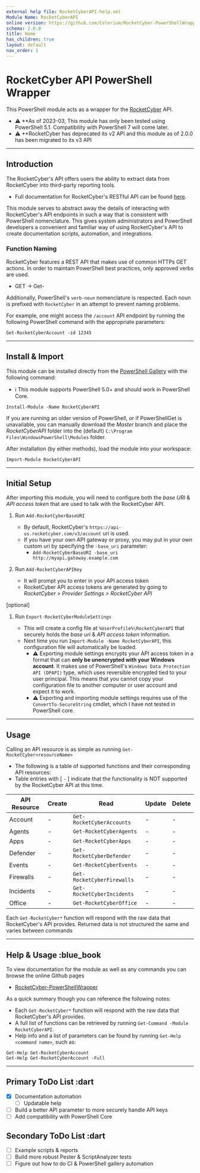 ```yaml
---
external help file: RocketCyberAPI-help.xml
Module Name: RocketCyberAPI
online version: https://github.com/Celerium/RocketCyber-PowerShellWrapper
schema: 2.0.0
title: Home
has_children: true
layout: default
nav_order: 1
---
```


# RocketCyber API PowerShell Wrapper

This PowerShell module acts as a wrapper for the [RocketCyber](https://www.rocketcyber.com/) API.

* :warning: **As of 2023-03, This module has only been tested using PowerShell 5.1. Compatibility with PowerShell 7 will come later.
* :warning: **RocketCyber has deprecated its v2 API and this module as of 2.0.0 has been migrated to its v3 API

---

## Introduction

The RocketCyber's API offers users the ability to extract data from RocketCyber into third-party reporting tools.

* Full documentation for RocketCyber's RESTful API can be found [here](https://api-doc.rocketcyber.com).

This module serves to abstract away the details of interacting with RocketCyber's API endpoints in such a way that is consistent with PowerShell nomenclature. This gives system administrators and PowerShell developers a convenient and familiar way of using RocketCyber's API to create documentation scripts, automation, and integrations.

### Function Naming

RocketCyber features a REST API that makes use of common HTTPs GET actions. In order to maintain PowerShell best practices, only approved verbs are used.

* GET -> Get-

Additionally, PowerShell's `verb-noun` nomenclature is respected. Each noun is prefixed with `RocketCyber` in an attempt to prevent naming problems.

For example, one might access the `/account` API endpoint by running the following PowerShell command with the appropriate parameters:

```posh
Get-RocketCyberAccount -id 12345
```

---

## Install & Import

This module can be installed directly from the [PowerShell Gallery](https://www.powershellgallery.com/packages/RocketCyberAPI) with the following command:

* :information_source: This module supports PowerShell 5.0+ and should work in PowerShell Core.

```posh
Install-Module -Name RocketCyberAPI
```

If you are running an older version of PowerShell, or if PowerShellGet is unavailable, you can manually download the *Master* branch and place the *RocketCyberAPI* folder into the (default) `C:\Program Files\WindowsPowerShell\Modules` folder.

After installation (by either methods), load the module into your workspace:

```posh
Import-Module RocketCyberAPI
```

---

## Initial Setup

After importing this module, you will need to configure both the *base URI* & *API access token* that are used to talk with the RocketCyber API.

1. Run `Add-RocketCyberBaseURI`
   * By default, RocketCyber's `https://api-us.rocketcyber.com/v3/account` uri is used.
   * If you have your own API gateway or proxy, you may put in your own custom uri by specifying the `-base_uri` parameter:
     * `Add-RocketCyberBaseURI -base_uri http://myapi.gateway.example.com`

2. Run `Add-RocketCyberAPIKey`
   * It will prompt you to enter in your API access token
   * RocketCyber API access tokens are generated by going to *RocketCyber > Provider Settings > RocketCyber API*

[optional]

1. Run `Export-RocketCyberModuleSettings`

   * This will create a config file at `%UserProfile%\RocketCyberAPI` that securely holds the *base uri* & *API access token* information.
   * Next time you run `Import-Module -Name RocketCyberAPI`, this configuration file will automatically be loaded.
      * :warning: Exporting module settings encrypts your API access token in a format that can **only be unencrypted with your Windows account**. It makes use of PowerShell's `Windows Data Protection API (DPAPI)` type, which uses reversible encrypted tied to your user principal. This means that you cannot copy your configuration file to another computer or user account and expect it to work.
      * :warning: Exporting and importing module settings requires use of the `ConvertTo-SecureString` cmdlet, which I have not tested in PowerShell core.

---

## Usage

Calling an API resource is as simple as running `Get-RocketCyber<resourceName>`

* The following is a table of supported functions and their corresponding API resources:
* Table entries with [ `-` ] indicate that the functionality is NOT supported by the RocketCyber API at this time.

| API Resource       | Create    | Read                              | Update    | Delete    |
| -----------------  | --------- | --------------------------------- | --------- | --------- |
| Account            | -         | `Get-RocketCyberAccounts`         | -         | -         |
| Agents             | -         | `Get-RocketCyberAgents`           | -         | -         |
| Apps               | -         | `Get-RocketCyberApps`             | -         | -         |
| Defender           | -         | `Get-RocketCyberDefender`         | -         | -         |
| Events             | -         | `Get-RocketCyberEvents`           | -         | -         |
| Firewalls          | -         | `Get-RocketCyberFirewalls`        | -         | -         |
| Incidents          | -         | `Get-RocketCyberIncidents`        | -         | -         |
| Office             | -         | `Get-RocketCyberOffice`           | -         | -         |

Each `Get-RocketCyber*` function will respond with the raw data that RocketCyber's API provides. Returned data is not structured the same and varies between commands

---

## Help & Usage :blue_book

To view documentation for the module as well as any commands you can browse the online Github pages

* [RocketCyber-PowerShellWrapper](https://celerium.github.io/RocketCyber-PowerShellWrapper)

As a quick summary though you can reference the following notes:

* Each `Get-RocketCyber*` function will respond with the raw data that RocketCyber's API provides.
* A full list of functions can be retrieved by running `Get-Command -Module RocketCyberAPI`.
* Help info and a list of parameters can be found by running `Get-Help <command name>`, such as:

```posh
Get-Help Get-RocketCyberAccount
Get-Help Get-RocketCyberAccount -Full
```

---

## Primary ToDo List :dart

* [x] Documentation automation
  * [ ] Updatable help
* [ ] Build a better API parameter to more securely handle API keys
* [ ] Add compatibility with PowerShell Core

## Secondary ToDo List :dart

* [ ] Example scripts & reports
* [ ] Build more robust Pester & ScriptAnalyzer tests
* [ ] Figure out how to do CI & PowerShell gallery automation
